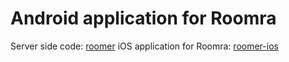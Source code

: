 Android application for Roomra
===================

Server side code: <a href="github.com/amend/roomer"/>roomer</a>
iOS application for Roomra: <a href="github.com/amend/roomer-ios"/>roomer-ios</a>


